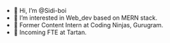 - 👋 Hi, I’m @Sidi-boi
- 👀 I’m interested in Web_dev based on MERN stack.
- 🌱 Former Content Intern at Coding Ninjas, Gurugram.
- 🌱 Incoming FTE at Tartan.  



<!---
Sidi-boi/Sidi-boi is a ✨ special ✨ repository because its `README.md` (this file) appears on your GitHub profile.
You can click the Preview link to take a look at your changes.
--->
